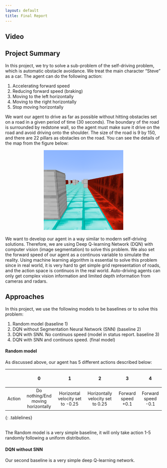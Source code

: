 ```yaml
---
layout: default
title: Final Report
---
```


<style>
.tablelines table, .tablelines td, .tablelines th {
        border: 1px solid black;
        }
    table {
  width: 100%;
}

th {
  height: 50px;
}
td {
  height: 50px;
}
    
</style>


## Video

## Project Summary
In this project, we try to solve a sub-problem of the self-driving problem, which is automatic obstacle avoidance. We treat the main character “Steve” as a car. The agent can do the following action:
1. Accelerating forward speed
2. Reducing forward speed (braking)
3. Moving to the left horizontally
4. Moving to the right horizontally
5. Stop moving horizontally

We want our agent to drive as far as possible without hitting obstacles set on a road in a given period of time (30 seconds). The boundary of the road is surrounded by redstone wall, so the agent must make sure it drive on the road and avoid driving onto the shoulder. The size of the road is 9 by 150, and there are 22 pillars as obstacles on the road. You can see the details of the map from the figure below:
<div style="text-align:center"><img src="figures_f/f1.png" /></div>
<br>
We want to develop our agent in a way similar to modern self-driving solutions. Therefore, we are using Deep Q-learning Network (DQN) with computer vision (image segmentation) to solve this problem. We also set the forward speed of our agent as a continuos variable to simulate the reality. Using machine learning algorithm is essential to solve this problem since in real world, it is very hard to get simple grid representation of roads, and the action space is continuos in the real world. Auto-driving agents can only get complex vision information and limited depth information from cameras and radars.


## Approaches

In this project, we use the following models to be baselines or to solve this problem:
1. Random model (baseline 1)
2. DQN without Segmentation Neural Network (SNN) (baseline 2)
3. DQN with SNN. No continuos speed (model in status report. baseline 3)
4. DQN with SNN and continuos speed. (final model)

#### **Random model**
As discussed above, our agent has 5 different actions described below:

|        |      0     |             1            |             2            |         3         |         4         |
|:------:|:----------:|:------------------------:|:------------------------:|:-----------------:|:-----------------:|
| Action | Do nothing/End moving horizontally | Horizontal velocity set to -0.25 | Horizontally velocity set to 0.25 | Forward speed +0.1 | Forward speed -0.1 |
{: .tablelines}

<br>
The Random model is a very simple baseline, it will only take action 1-5  randomly following a uniform distribution.

#### **DQN without SNN**

Our second baseline is a very simple deep Q-learning network.